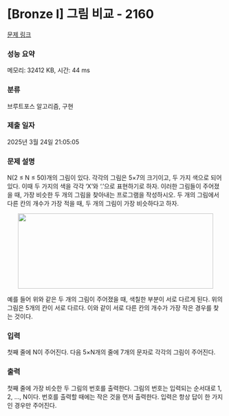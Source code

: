 # [Bronze I] 그림 비교 - 2160 

[문제 링크](https://www.acmicpc.net/problem/2160) 

### 성능 요약

메모리: 32412 KB, 시간: 44 ms

### 분류

브루트포스 알고리즘, 구현

### 제출 일자

2025년 3월 24일 21:05:05

### 문제 설명

<p>N(2 ≤ N ≤ 50)개의 그림이 있다. 각각의 그림은 5×7의 크기이고, 두 가지 색으로 되어 있다. 이때 두 가지의 색을 각각 ‘X’와 ‘.’으로 표현하기로 하자. 이러한 그림들이 주어졌을 때, 가장 비슷한 두 개의 그림을 찾아내는 프로그램을 작성하시오. 두 개의 그림에서 다른 칸의 개수가 가장 적을 때, 두 개의 그림이 가장 비슷하다고 하자.</p>

<p style="text-align: center;"><img alt="" height="175" src="https://www.acmicpc.net/JudgeOnline/upload/201008/picpic.PNG" width="454"></p>

<p>예를 들어 위와 같은 두 개의 그림이 주어졌을 때, 색칠한 부분이 서로 다르게 된다. 위의 그림은 5개의 칸이 서로 다르다. 이와 같이 서로 다른 칸의 개수가 가장 작은 경우를 찾는 것이다.</p>

### 입력 

 <p>첫째 줄에 N이 주어진다. 다음 5×N개의 줄에 7개의 문자로 각각의 그림이 주어진다.</p>

### 출력 

 <p>첫째 줄에 가장 비슷한 두 그림의 번호를 출력한다. 그림의 번호는 입력되는 순서대로 1, 2, …, N이다. 번호를 출력할 때에는 작은 것을 먼저 출력한다. 입력은 항상 답이 한 가지인 경우만 주어진다.</p>

